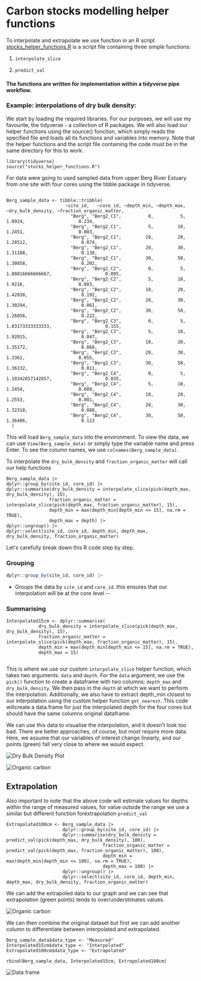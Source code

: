 # Carbon stocks modelling helper functions

To interpolate and extrapolate we use function in an R script [stocks_helper_functions.R](stocks_helper_functions.R) is a script file containing three simple functions:

1. `interpolate_slice`

1. `predict_val`

#### The functions are written for implementation within a tidyverse pipe workflow.

### Example: interpolations of dry bulk density:

We start by loading the required libraries. For our purposes, we will use my favourite, the tidyverse - a collection of R packages. We will also load our helper functions using the source() function, which simply reads the specified file and loads all its functions and variables into memory. Note that the helper functions and the script file containing the code must be in the same directory for this to work.


```
library(tidyverse)
source("stocks_helper_functions.R")

```

For data were going to used sampled data from upper Berg River Estuary from one site with four cores using the tibble package in tidyverse.

```

Berg_sample_data <- tibble::tribble(
                      ~site_id,   ~core_id, ~depth_min, ~depth_max, ~dry_bulk_density, ~fraction_organic_matter,
                        "Berg", "Berg2_C1",          0,          5,            1.0924,                    0.234,
                        "Berg", "Berg2_C1",          5,         10,            1.2451,                    0.003,
                        "Berg", "Berg2_C1",         10,         20,           1.28512,                    0.074,
                        "Berg", "Berg2_C1",         20,         30,           1.31188,                    0.138,
                        "Berg", "Berg2_C1",         30,         50,           1.30858,                    0.202,
                        "Berg", "Berg2_C2",          0,          5,  1.80816666666667,                    0.095,
                        "Berg", "Berg2_C2",          5,         10,            1.9218,                    0.083,
                        "Berg", "Berg2_C2",         10,         20,           1.42038,                    0.192,
                        "Berg", "Berg2_C2",         20,         30,           1.30294,                    0.061,
                        "Berg", "Berg2_C2",         30,         50,           1.26856,                    0.222,
                        "Berg", "Berg2_C3",          0,          5,  1.83173333333333,                    0.155,
                        "Berg", "Berg2_C3",          5,         10,           1.92015,                    0.047,
                        "Berg", "Berg2_C3",         10,         20,           1.35172,                    0.068,
                        "Berg", "Berg2_C3",         20,         30,            1.3361,                    0.055,
                        "Berg", "Berg2_C3",         30,         50,           1.36132,                    0.011,
                        "Berg", "Berg2_C4",          0,          5,  1.10342857142857,                    0.035,
                        "Berg", "Berg2_C4",          5,         10,            1.2454,                    0.089,
                        "Berg", "Berg2_C4",         10,         20,            1.2553,                    0.081,
                        "Berg", "Berg2_C4",         20,         30,           1.32318,                    0.088,
                        "Berg", "Berg2_C4",         30,         50,           1.36486,                    0.113
  )

```

This will load `Berg_sample_data` into the environment. To view the data, we can use `View(Berg_sample_data)` or simply type the variable name and press Enter.
To see the column names, we use `colnames(Berg_sample_data)`.

To interpolate the `dry_bulk_density` and `fraction_organic_matter` will call our help functions

```
Berg_sample_data |>
dplyr::group_by(site_id, core_id) |>
dplyr::summarise(dry_bulk_density = interpolate_slice(pick(depth_max, dry_bulk_density), 15),
                fraction_organic_matter = interpolate_slice(pick(depth_max, fraction_organic_matter), 15), 
                depth_min = max(depth_min[depth_min <= 15], na.rm = TRUE), 
                depth_max = depth) |>
dplyr::ungroup() |>
dplyr::select(site_id, core_id, depth_min, depth_max, dry_bulk_density, fraction_organic_matter)

```

Let's carefully break down this R code step by step. 

### Grouping

```r
dplyr::group_by(site_id, core_id) |>
```

* Groups the data by `site_id` and `core_id`. this ensures that our interpolation will be at the core level
--

###  Summarising

```
Interpolated15cm <- dplyr::summarise(
		    dry_bulk_density = interpolate_slice(pick(depth_max, dry_bulk_density), 15),
		    fraction_organic_matter = interpolate_slice(pick(depth_max, fraction_organic_matter), 15), 
		    depth_min = max(depth_min[depth_min <= 15], na.rm = TRUE),
		    depth_max = 15)
      
```

This is where we use our custom `interpolate_slice` helper function, which takes two arguments: `data` and `depth`. For the `data` argument, we use the `pick()` function to create a dataframe with two columns: `depth_max` and `dry_bulk_density`. We then pass in the `depth` at which we want to perform the interpolation. Additionally, we also have to extract depth_min closest to our interpolation using the custom helper function ``get_nearest``. This code willcreate a data.frame for just the interpolated depth for the four cores but should have the same columns original dataframe.

We can use this data to visualise the interpolation, and it doesn’t look too bad. There are better approaches, of course, but most require more data. Here, we assume that our variables of interest change linearly, and our points (green) fall very close to where we would expect.  

![Dry Bulk Density Plot](../plots/dry_bulk_density_interpolation.png)

![Organic carbon](../plots/fraction_organic_matter_interpolation.png)

## Extrapolation

Also important to note that the above code will estimate values for depths within the range of measured values, for value outside the range we use a similar but different function forextrapolation `predict_val`


```
Extropolated100cm <- Berg_sample_data |>
                     dplyr::group_by(site_id, core_id) |>
                     dplyr::summarise(dry_bulk_density = predict_val(pick(depth_max, dry_bulk_density), 100),
                                    fraction_organic_matter = predict_val(pick(depth_max, fraction_organic_matter), 100), 
                                    depth_min = max(depth_min[depth_min <= 100], na.rm = TRUE),
                                    depth_max = 100) |>
                     dplyr::ungroup() |>
                     dplyr::select(site_id, core_id, depth_min, depth_max, dry_bulk_density, fraction_organic_matter)

```
We can add the extrapoled data to our graph and we can see that extrapolation (green points)  tends to over/understimates values.

![Organic carbon](../plots/fraction_organic_matter100.png)


We can then combine the original dataset but first we can add another column to differentiate between interpolated and extrapolated.

```
Berg_sample_data$data_type <- "Measured"
Interpolated15cm$data_type <- "Interpolated"
Extropolated100cm$data_type <- "Extrapolated"

```

```
rbind(Berg_sample_data, Interpolated15cm, Extropolated100cm)

```

![Data frame](../plots/dataframe_example.png)